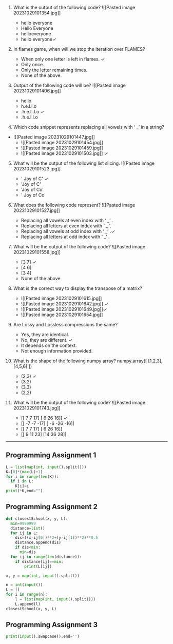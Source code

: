 1. What is the output of the following code?
   ![[Pasted image 20231029101354.jpg]]
   - hello everyone 
   - Hello Everyone
   - helloeveryone
   - hello everyone✓

2. In flames game, when will we stop the iteration over FLAMES?
   - When only one letter is left in flames. ✓
   - Only once.
   - Only the letter remaining times.
   - None of the above.

3. Output of the following code will be?
   ![[Pasted image 20231029101406.jpg]]
   - hello
   - h.e.l.l.o
   - .h.e.l..l.o ✓
   - .h.e.l.l.o

4. Which code snippet represents replacing all vowels with ‘ _’ in a string? 
- ![[Pasted image 20231029101447.jpg]]
  - ![[Pasted image 20231029101454.jpg]]
  - ![[Pasted image 20231029101459.jpg]]
  - ![[Pasted image 20231029101503.jpg]] ✓

5. What will be the output of the following list slicing.
   ![[Pasted image 20231029101523.jpg]]
   - ' Joy of C' ✓
   - 'Joy of C'
   - 'Joy of Co'
   - ' Joy of Co'

6. What does the following code represent?
   ![[Pasted image 20231029101527.jpg]]
   - Replacing all vowels at even index with ‘ _’ . 
   - Replacing all letters at even index with ‘ _ ’.
   - Replacing all vowels at odd index with ‘ _’ .✓
   - Replacing all letters at odd index with ‘ _’ .

7. What will be the output of the following code?
   ![[Pasted image 20231029101558.jpg]]
   - [3 7] ✓
   - [4 6]
   - [3 4]
   - None of the above

8. What is the correct way to display the transpose of a matrix?
   - ![[Pasted image 20231029101615.jpg]]
   - ![[Pasted image 20231029101642.jpg]] ✓
   - ![[Pasted image 20231029101649.jpg]]✓ 
   - ![[Pasted image 20231029101654.jpg]]
   
9. Are Lossy and Lossless compressions the same?
   - Yes, they are identical.
   - No, they are different. ✓
   - It depends on the context.
   - Not enough information provided.

10. What is the shape of the following numpy array?
    numpy.array([ [1,2,3], [4,5,6] ])
    - (2,3) ✓
    - (3,2)
    - (3,3)
    - (2,2)

11. What will be the output of the following code?
    ![[Pasted image 20231029101743.jpg]]
    - [[ 7 7 17] [ 6 26 16]] ✓
    - [[ -7 -7 -17] [ -6 -26 -16]]
    - [[ 7 7 17] [ 6 26 16]]
    - [[ 9 11 23] [14 36 28]]
---
## Programming Assignment 1
```python
L = list(map(int, input().split()))
K=[0]*(max(L)+1)
for i in range(len(K)):
  if i in L:
    K[i]=i
print(*K,end="") 

```
## Programming Assignment 2
```python
def closestSchool(x, y, L):
  min=9999999
  distance=list()
  for ij in L: 
    dis=((x-ij[0])**2+(y-ij[1])**2)**0.5
    distance.append(dis)
    if dis<min:
      min=dis  
  for ij in range(len(distance)):
    if distance[ij]==min:
        print(L[ij]) 		

x, y = map(int, input().split())

n = int(input())
L = []
for i in range(n):
    l = list(map(int, input().split()))
    L.append(l)
closestSchool(x, y, L)
```
## Programming Assignment 3
```python
print(input().swapcase(),end='')
```